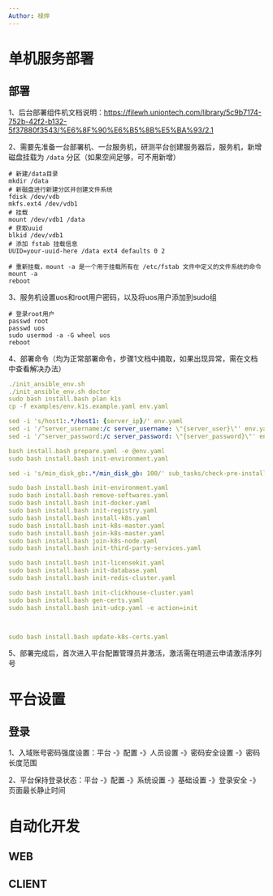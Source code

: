 ```yaml
---
Author: 禄烨
---
```


# 单机服务部署

## 部署

1、后台部署组件机文档说明：https://filewh.uniontech.com/library/5c9b7174-752b-42f2-b132-5f37880f3543/%E6%8F%90%E6%B5%8B%E5%BA%93/2.1

2、需要先准备一台部署机、一台服务机，研测平台创建服务器后，服务机，新增磁盘挂载为 `/data` 分区（如果空间足够，可不用新增）

```shell
# 新建/data目录
mkdir /data
# 新磁盘进行新建分区并创建文件系统
fdisk /dev/vdb
mkfs.ext4 /dev/vdb1
# 挂载
mount /dev/vdb1 /data
# 获取uuid
blkid /dev/vdb1
# 添加 fstab 挂载信息
UUID=your-uuid-here /data ext4 defaults 0 2

# 重新挂载，mount -a 是一个用于挂载所有在 /etc/fstab 文件中定义的文件系统的命令
mount -a
reboot
```

3、服务机设置uos和root用户密码，以及将uos用户添加到sudo组

```shell
# 登录root用户
passwd root
passwd uos
sudo usermod -a -G wheel uos
reboot
```



4、部署命令（均为正常部署命令，步骤1文档中摘取，如果出现异常，需在文档中查看解决办法）

```yaml
./init_ansible_env.sh
./init_ansible_env.sh doctor
sudo bash install.bash plan k1s
cp -f examples/env.k1s.example.yaml env.yaml

sed -i 's/host1:.*/host1: {server_ip}/' env.yaml
sed -i '/^server_username:/c server_username: \"{server_user}\"' env.yaml
sed -i '/^server_password:/c server_password: \"{server_password}\"' env.yaml

bash install.bash prepare.yaml -e @env.yaml
sudo bash install.bash init-environment.yaml

sed -i 's/min_disk_gb:.*/min_disk_gb: 100/' sub_tasks/check-pre-install.yaml

sudo bash install.bash init-environment.yaml
sudo bash install.bash remove-softwares.yaml
sudo bash install.bash init-docker.yaml
sudo bash install.bash init-registry.yaml
sudo bash install.bash install-k8s.yaml
sudo bash install.bash init-k8s-master.yaml
sudo bash install.bash join-k8s-master.yaml
sudo bash install.bash join-k8s-node.yaml
sudo bash install.bash init-third-party-services.yaml

sudo bash install.bash init-licensekit.yaml
sudo bash install.bash init-database.yaml
sudo bash install.bash init-redis-cluster.yaml

sudo bash install.bash init-clickhouse-cluster.yaml
sudo bash install.bash gen-certs.yaml
sudo bash install.bash init-udcp.yaml -e action=init



sudo bash install.bash update-k8s-certs.yaml
```

5、部署完成后，首次进入平台配置管理员并激活，激活需在明道云申请激活序列号



# 平台设置

## 登录

1、入域账号密码强度设置：平台 -》配置 -》人员设置 -》密码安全设置 -》密码长度范围

2、平台保持登录状态：平台 -》配置 -》系统设置 -》基础设置 -》登录安全 -》页面最长静止时间



# 自动化开发

## WEB

## CLIENT

